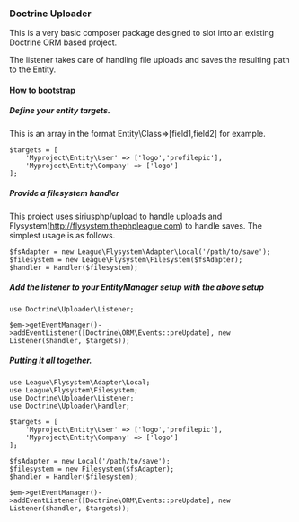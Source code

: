 ### Doctrine Uploader

This is a very basic composer package designed to slot into an existing Doctrine ORM based project.

The listener takes care of handling file uploads and saves the resulting path to the Entity.


#### How to bootstrap

##### Define your entity targets.
This is an array in the format Entity\Class=>[field1,field2] for example.
```
$targets = [
    'Myproject\Entity\User' => ['logo','profilepic'],
    'Myproject\Entity\Company' => ['logo']
];
```

##### Provide a filesystem handler
This project uses siriusphp/upload to handle uploads and Flysystem(http://flysystem.thephpleague.com) to handle saves. The simplest usage is as follows.

```
$fsAdapter = new League\Flysystem\Adapter\Local('/path/to/save');
$filesystem = new League\Flysystem\Filesystem($fsAdapter);
$handler = Handler($filesystem);
```


##### Add the listener to your EntityManager setup with the above setup

```
use Doctrine\Uploader\Listener;

$em->getEventManager()->addEventListener([Doctrine\ORM\Events::preUpdate], new Listener($handler, $targets));

```

##### Putting it all together.

```
use League\Flysystem\Adapter\Local;
use League\Flysystem\Filesystem;
use Doctrine\Uploader\Listener;
use Doctrine\Uploader\Handler;

$targets = [
    'Myproject\Entity\User' => ['logo','profilepic'],
    'Myproject\Entity\Company' => ['logo']
];

$fsAdapter = new Local('/path/to/save');
$filesystem = new Filesystem($fsAdapter);
$handler = Handler($filesystem);

$em->getEventManager()->addEventListener([Doctrine\ORM\Events::preUpdate], new Listener($handler, $targets));

```